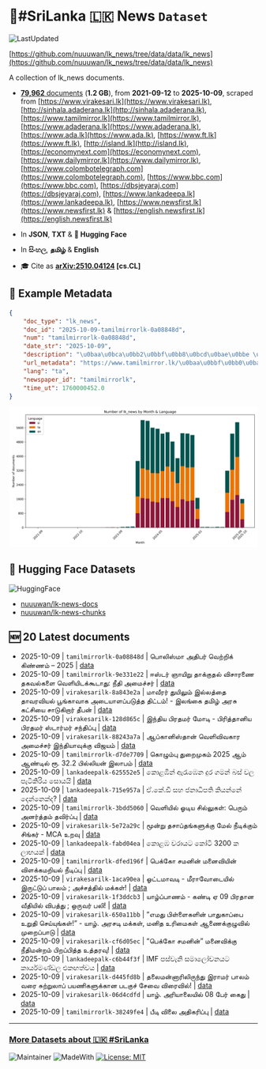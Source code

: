 # 📄#SriLanka 🇱🇰 News `Dataset`

![LastUpdated](https://img.shields.io/badge/last_updated-2025--10--09_14:46:48-green)

[https://github.com/nuuuwan/lk_news/tree/data/data/lk_news](https://github.com/nuuuwan/lk_news/tree/data/data/lk_news)

A collection of lk_news documents.

- [**79,962** documents](https://github.com/nuuuwan/lk_news/tree/data/data/lk_news) (**1.2 GB**), from **2021-09-12** to **2025-10-09**, scraped from [https://www.virakesari.lk](https://www.virakesari.lk), [http://sinhala.adaderana.lk](http://sinhala.adaderana.lk), [https://www.tamilmirror.lk](https://www.tamilmirror.lk), [https://www.adaderana.lk](https://www.adaderana.lk), [https://www.ada.lk](https://www.ada.lk), [https://www.ft.lk](https://www.ft.lk), [http://island.lk](http://island.lk), [https://economynext.com](https://economynext.com), [https://www.dailymirror.lk](https://www.dailymirror.lk), [https://www.colombotelegraph.com](https://www.colombotelegraph.com), [https://www.bbc.com](https://www.bbc.com), [https://dbsjeyaraj.com](https://dbsjeyaraj.com), [https://www.lankadeepa.lk](https://www.lankadeepa.lk), [https://www.newsfirst.lk](https://www.newsfirst.lk) & [https://english.newsfirst.lk](https://english.newsfirst.lk)

- In **JSON**, **TXT** & **🤗 Hugging Face**

- In **සිංහල**, **தமிழ்** & **English**

- 🎓 Cite as **[arXiv:2510.04124](https://arxiv.org/abs/2510.04124) [cs.CL]**

## 📝 Example Metadata

```json
{
    "doc_type": "lk_news",
    "doc_id": "2025-10-09-tamilmirrorlk-0a08848d",
    "num": "tamilmirrorlk-0a08848d",
    "date_str": "2025-10-09",
    "description": "\u0baa\u0bca\u0bb2\u0bbf\u0bb8\u0bcd\u0bae\u0bbe \u0b85\u0ba4\u0bbf\u0baa\u0bb0\u0bcd \u0bb5\u0bc6\u0bb1\u0bcd\u0bb1\u0bbf\u0b95\u0bcd \u0b95\u0bbf\u0ba3\u0bcd\u0ba3\u0bae\u0bcd \u2013 2025",
    "url_metadata": "https://www.tamilmirror.lk/\u0baa\u0bbf\u0bb0\u0ba4\u0bbe\u0ba9-\u0b9a\u0bc6\u0baf\u0bcd\u0ba4\u0bbf\u0b95\u0bb3\u0bcd/\u0baa\u0bca\u0bb2\u0bbf\u0bb8\u0bcd\u0bae\u0bbe-\u0b85\u0ba4\u0bbf\u0baa\u0bb0\u0bcd-\u0bb5\u0bc6\u0bb1\u0bcd\u0bb1\u0bbf\u0b95\u0bcd-\u0b95\u0bbf\u0ba3\u0bcd\u0ba3\u0bae\u0bcd-2025/46-366029",
    "lang": "ta",
    "newspaper_id": "tamilmirrorlk",
    "time_ut": 1760000452.0
}
```

![Chart](https://raw.githubusercontent.com/nuuuwan/lk_news/refs/heads/data/data/lk_news/docs_by_month_and_lang.png)

## 🤗 Hugging Face Datasets

![HuggingFace](https://img.shields.io/badge/-HuggingFace-FDEE21?style=for-the-badge&logo=HuggingFace)

- [nuuuwan/lk-news-docs](https://huggingface.co/datasets/nuuuwan/lk-news-docs)
- [nuuuwan/lk-news-chunks](https://huggingface.co/datasets/nuuuwan/lk-news-chunks)

## 🆕 20 Latest documents

- 2025-10-09 | `tamilmirrorlk-0a08848d` | பொலிஸ்மா அதிபர் வெற்றிக் கிண்ணம் – 2025 | [data](https://github.com/nuuuwan/lk_news/tree/data/data/lk_news/2020s/2025/2025-10-09-tamilmirrorlk-0a08848d)
- 2025-10-09 | `tamilmirrorlk-9e331e22` | ஈஸ்டர் ஞாயிறு தாக்குதல் விசாரணை தகவல்களை வெளியிடக்கூடாது: நீதி அமைச்சர் | [data](https://github.com/nuuuwan/lk_news/tree/data/data/lk_news/2020s/2025/2025-10-09-tamilmirrorlk-9e331e22)
- 2025-10-09 | `virakesarilk-8a843e2a` | மாவீரர் துயிலும் இல்லத்தை தாவரவியல் பூங்காவாக அடையாளப்படுத்த திட்டம்! - இலங்கை தமிழ் அரசு கட்சியை சாடுகிறார் தீபன் | [data](https://github.com/nuuuwan/lk_news/tree/data/data/lk_news/2020s/2025/2025-10-09-virakesarilk-8a843e2a)
- 2025-10-09 | `virakesarilk-128d865c` | இந்திய பிரதமர் மோடி - பிரித்தானிய பிரதமர் ஸ்டார்மர் சந்திப்பு | [data](https://github.com/nuuuwan/lk_news/tree/data/data/lk_news/2020s/2025/2025-10-09-virakesarilk-128d865c)
- 2025-10-09 | `virakesarilk-88243a7a` | ஆப்கானிஸ்தான் வெளிவிவகார அமைச்சர் இந்தியாவுக்கு விஜயம் | [data](https://github.com/nuuuwan/lk_news/tree/data/data/lk_news/2020s/2025/2025-10-09-virakesarilk-88243a7a)
- 2025-10-09 | `tamilmirrorlk-d7de7709` | கொழும்பு துறைமுகம் 2025 ஆம் ஆண்டில் ரூ. 32.2 பில்லியன் இலாபம் | [data](https://github.com/nuuuwan/lk_news/tree/data/data/lk_news/2020s/2025/2025-10-09-tamilmirrorlk-d7de7709)
- 2025-10-09 | `lankadeepalk-625552e5` | කොළඹින් ඇරැඹෙන දුර ගමන් බස් වල පැටිකිරිය සොයයි | [data](https://github.com/nuuuwan/lk_news/tree/data/data/lk_news/2020s/2025/2025-10-09-lankadeepalk-625552e5)
- 2025-10-09 | `lankadeepalk-715e957a` | ඒ.කේ.ඩී සහ ජනාධිපති කියන්නේ දෙන්නෙක්ද? | [data](https://github.com/nuuuwan/lk_news/tree/data/data/lk_news/2020s/2025/2025-10-09-lankadeepalk-715e957a)
- 2025-10-09 | `tamilmirrorlk-3bdd5060` | வெளியில் ஓடிய சில்லுகள்: பெரும் அனர்த்தம் தவிர்ப்பு | [data](https://github.com/nuuuwan/lk_news/tree/data/data/lk_news/2020s/2025/2025-10-09-tamilmirrorlk-3bdd5060)
- 2025-10-09 | `virakesarilk-5e72a29c` | மூன்று தசாப்தங்களுக்கு மேல் நீடிக்கும் சிங்கர் - MCA உறவு | [data](https://github.com/nuuuwan/lk_news/tree/data/data/lk_news/2020s/2025/2025-10-09-virakesarilk-5e72a29c)
- 2025-10-09 | `lankadeepalk-fabd04ea` | කොළඹ වරායට කෝටි 3200 ක ලාභයක් | [data](https://github.com/nuuuwan/lk_news/tree/data/data/lk_news/2020s/2025/2025-10-09-lankadeepalk-fabd04ea)
- 2025-10-09 | `tamilmirrorlk-dfed196f` | பெக்கோ சமனின் மனைவியின் விளக்கமறியல் நீடிப்பு | [data](https://github.com/nuuuwan/lk_news/tree/data/data/lk_news/2020s/2025/2025-10-09-tamilmirrorlk-dfed196f)
- 2025-10-09 | `virakesarilk-1aca90ea` | ஓட்டமாவடி - மீராவோடையில் இருட்டுப் பாலம் ; அச்சத்தில் மக்கள்! | [data](https://github.com/nuuuwan/lk_news/tree/data/data/lk_news/2020s/2025/2025-10-09-virakesarilk-1aca90ea)
- 2025-10-09 | `virakesarilk-1f3ddcb3` | யாழ்ப்பாணம் - கண்டி ஏ 09 பிரதான வீதியில் விபத்து ; ஒருவர் பலி! | [data](https://github.com/nuuuwan/lk_news/tree/data/data/lk_news/2020s/2025/2025-10-09-virakesarilk-1f3ddcb3)
- 2025-10-09 | `virakesarilk-650a11bb` | “எமது பிள்ளைகளின் பாதுகாப்பை உறுதி செய்யுங்கள்!” - யாழ். அரசடி மக்கள், மனித உரிமைகள் ஆணைக்குழுவில் முறைப்பாடு | [data](https://github.com/nuuuwan/lk_news/tree/data/data/lk_news/2020s/2025/2025-10-09-virakesarilk-650a11bb)
- 2025-10-09 | `virakesarilk-cf6d05ec` | “பெக்கோ சமனின்” மனைவிக்கு நீதிமன்றம் பிறப்பித்த உத்தரவு! | [data](https://github.com/nuuuwan/lk_news/tree/data/data/lk_news/2020s/2025/2025-10-09-virakesarilk-cf6d05ec)
- 2025-10-09 | `lankadeepalk-c6b44f3f` | IMF පස්වැනි සමාලෝචනයට කාර්යමණ්ඩල එකඟත්වය | [data](https://github.com/nuuuwan/lk_news/tree/data/data/lk_news/2020s/2025/2025-10-09-lankadeepalk-c6b44f3f)
- 2025-10-09 | `virakesarilk-d445fd8b` | தலைமன்னாரிலிருந்து இராமர் பாலம் வரை சுற்றுலாப் பயணிகளுக்கான படகுச் சேவை விரைவில்! | [data](https://github.com/nuuuwan/lk_news/tree/data/data/lk_news/2020s/2025/2025-10-09-virakesarilk-d445fd8b)
- 2025-10-09 | `virakesarilk-06d4cdfd` | யாழ். அரியாலையில் 08 பேர் கைது | [data](https://github.com/nuuuwan/lk_news/tree/data/data/lk_news/2020s/2025/2025-10-09-virakesarilk-06d4cdfd)
- 2025-10-09 | `tamilmirrorlk-38249fe4` | பீடி விலை அதிகரிப்பு | [data](https://github.com/nuuuwan/lk_news/tree/data/data/lk_news/2020s/2025/2025-10-09-tamilmirrorlk-38249fe4)

---

### [More Datasets about 🇱🇰 #SriLanka](https://github.com/nuuuwan/lk_datasets)

![Maintainer](https://img.shields.io/badge/maintainer-nuuuwan-red)
![MadeWith](https://img.shields.io/badge/made_with-python-blue)
[![License: MIT](https://img.shields.io/badge/License-MIT-yellow.svg)](https://opensource.org/licenses/MIT)
